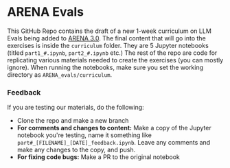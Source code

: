 # ARENA Evals

This GitHub Repo contains the draft of a new 1-week curriculum on LLM Evals being added to [ARENA 3.0](https://github.com/callummcdougall/ARENA_3.0). The final content that will go into the exercises is inside the `curriculum` folder. They are 5 Jupyter notebooks (titled `part1_#.ipynb`, `part2_#.ipynb` etc.) The rest of the repo are code for replicating various materials needed to create the exercises (you can mostly ignore). When running the notebooks, make sure you set the working directory as `ARENA_evals/curriculum`.

### Feedback

If you are testing our materials, do the following:
* Clone the repo and make a new branch
* **For comments and changes to content:** Make a copy of the Jupyter notebook you're testing, name it something like `part#_[FILENAME]_[DATE]_feedback.ipynb`. Leave any comments and make any changes to the copy, and push.
* **For fixing code bugs:** Make a PR to the original notebook
